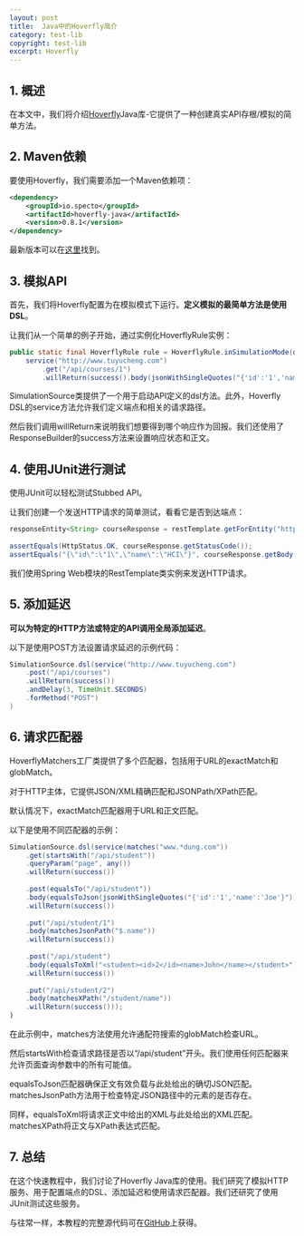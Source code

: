 ```yaml
---
layout: post
title:  Java中的Hoverfly简介
category: test-lib
copyright: test-lib
excerpt: Hoverfly
---
```


## 1. 概述

在本文中，我们将介绍[Hoverfly](https://hoverfly.readthedocs.io/en/latest/#)Java库-它提供了一种创建真实API存根/模拟的简单方法。

## 2. Maven依赖

要使用Hoverfly，我们需要添加一个Maven依赖项：

```xml
<dependency>
    <groupId>io.specto</groupId>
    <artifactId>hoverfly-java</artifactId>
    <version>0.8.1</version>
</dependency>
```

最新版本可以在[这里](https://central.sonatype.com/artifact/io.specto/hoverfly-java/0.14.4)找到。

## 3. 模拟API

首先，我们将Hoverfly配置为在模拟模式下运行。**定义模拟的最简单方法是使用DSL**。

让我们从一个简单的例子开始，通过实例化HoverflyRule实例：

```java
public static final HoverflyRule rule = HoverflyRule.inSimulationMode(dsl(
    service("http://www.tuyucheng.com")
        .get("/api/courses/1")
        .willReturn(success().body(jsonWithSingleQuotes("{'id':'1','name':'HCI'}"))));
```

SimulationSource类提供了一个用于启动API定义的dsl方法。此外，Hoverfly DSL的service方法允许我们定义端点和相关的请求路径。

然后我们调用willReturn来说明我们想要得到哪个响应作为回报。我们还使用了ResponseBuilder的success方法来设置响应状态和正文。

## 4. 使用JUnit进行测试

使用JUnit可以轻松测试Stubbed API。

让我们创建一个发送HTTP请求的简单测试，看看它是否到达端点：

```java
responseEntity<String> courseResponse = restTemplate.getForEntity("http://www.baeldung.com/api/courses/1", String.class);
 
assertEquals(HttpStatus.OK, courseResponse.getStatusCode());
assertEquals("{\"id\":\"1\",\"name\":\"HCI\"}", courseResponse.getBody());
```

我们使用Spring Web模块的RestTemplate类实例来发送HTTP请求。

## 5. 添加延迟

**可以为特定的HTTP方法或特定的API调用全局添加延迟**。

以下是使用POST方法设置请求延迟的示例代码：

```java
SimulationSource.dsl(service("http://www.tuyucheng.com")
    .post("/api/courses")
    .willReturn(success())
    .andDelay(3, TimeUnit.SECONDS)
    .forMethod("POST")
)
```

## 6. 请求匹配器

HoverflyMatchers工厂类提供了多个匹配器，包括用于URL的exactMatch和globMatch。

对于HTTP主体，它提供JSON/XML精确匹配和JSONPath/XPath匹配。

默认情况下，exactMatch匹配器用于URL和正文匹配。

以下是使用不同匹配器的示例：

```java
SimulationSource.dsl(service(matches("www.*dung.com"))
    .get(startsWith("/api/student")) 
    .queryParam("page", any()) 
    .willReturn(success())
 
    .post(equalsTo("/api/student"))
    .body(equalsToJson(jsonWithSingleQuotes("{'id':'1','name':'Joe'}")))
    .willReturn(success())
 
    .put("/api/student/1")
    .body(matchesJsonPath("$.name")) 
    .willReturn(success())
 
    .post("/api/student")
    .body(equalsToXml("<student><id>2</id><name>John</name></student>"))
    .willReturn(success())
 
    .put("/api/student/2")
    .body(matchesXPath("/student/name")) 
    .willReturn(success()));
)
```

在此示例中，matches方法使用允许通配符搜索的globMatch检查URL。

然后startsWith检查请求路径是否以“/api/student”开头。我们使用任何匹配器来允许页面查询参数中的所有可能值。

equalsToJson匹配器确保正文有效负载与此处给出的确切JSON匹配。matchesJsonPath方法用于检查特定JSON路径中的元素的是否存在。

同样，equalsToXml将请求正文中给出的XML与此处给出的XML匹配。matchesXPath将正文与XPath表达式匹配。

## 7. 总结

在这个快速教程中，我们讨论了Hoverfly Java库的使用。我们研究了模拟HTTP服务、用于配置端点的DSL、添加延迟和使用请求匹配器。我们还研究了使用JUnit测试这些服务。

与往常一样，本教程的完整源代码可在[GitHub](https://github.com/tuyucheng7/taketoday-tutorial4j/tree/master/software.test/testing-libraries-2)上获得。
